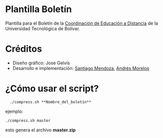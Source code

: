 # Plantilla Boletín

Plantilla para el Boletín de la [Coordinación de Educación a Distancia](http://www.utbvirtual.edu.co) de la Universidad Tecnológica de Bolívar.

# Créditos

- Diseño gráfico: Jose Gelvis
- Desarrollo e implementación: [Santiago Mendoza](http://www.santiagomendoza.org), [Andrés Morelos](https://www.linkedin.com/in/andresmorelos)

# ¿Cómo usar el script?
```shell
  ./compress.sh **Nombre_del_boletín**
```
ejemplo:
  ```shell
  ./compress.sh master
```
esto genera el archivo **master.zip**
